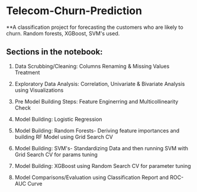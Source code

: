 # Telecom-Churn-Prediction

**A classification project for forecasting the customers who are likely to churn. Random forests, XGBoost, SVM's used.

## Sections in the notebook:
    
1. Data Scrubbing/Cleaning: Columns Renaming & Missing Values Treatment

2. Exploratory Data Analysis: Correlation, Univariate & Bivariate Analysis using Visualizations
    
3. Pre Model Building Steps: Feature Enginerring and Multicollinearity Check
    
4. Model Building: Logistic Regression
    
5. Model Building: Random Forests- Deriving feature importances and building RF Model using Grid Search CV
    
6. Model Building: SVM's- Standardizing Data and then running SVM with Grid Search CV for params tuning
    
7. Model Building: XGBoost using Random Search CV for parameter tuning
    
8. Model Comparisons/Evaluation using Classification Report and ROC-AUC Curve
